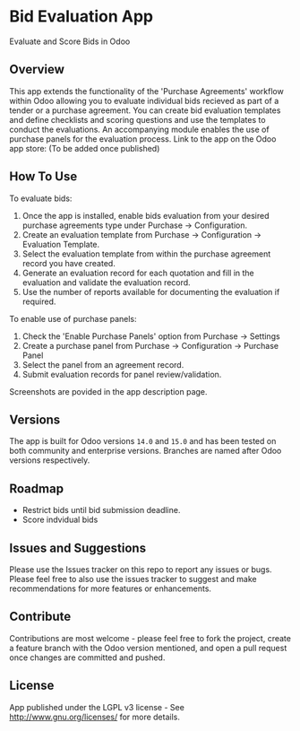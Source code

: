 # Bid Evaluation App

Evaluate and Score Bids in Odoo

## Overview

This app extends the functionality of the 'Purchase Agreements' workflow within Odoo allowing you to evaluate individual bids recieved as part of a tender or a purchase agreement. You can create bid evaluation templates and define checklists and scoring questions and use the templates to conduct the evaluations. An accompanying module enables the use of purchase panels for the evaluation process. Link to the app on the Odoo app store: (To be added once published)

## How To Use

To evaluate bids:

1. Once the app is installed, enable bids evaluation from your desired purchase agreements type under Purchase -> Configuration.
2. Create an evaluation template from Purchase -> Configuration -> Evaluation Template.
3. Select the evaluation template from within the purchase agreement record you have created.
4. Generate an evaluation record for each quotation and fill in the evaluation and validate the evaluation record.
5. Use the number of reports available for documenting the evaluation if required.

To enable use of purchase panels:

1. Check the 'Enable Purchase Panels' option from Purchase -> Settings
2. Create a purchase panel from Purchase -> Configuration -> Purchase Panel
3. Select the panel from an agreement record.
4. Submit evaluation records for panel review/validation.

Screenshots are povided in the app description page.

## Versions

The app is built for Odoo versions `14.0` and `15.0` and has been tested on both community and enterprise versions. Branches are named after Odoo versions respectively.

## Roadmap

- Restrict bids until bid submission deadline.
- Score indvidual bids

## Issues and Suggestions

Please use the Issues tracker on this repo to report any issues or bugs. Please feel free to also use the issues tracker to suggest and make recommendations for more features or enhancements.

## Contribute

Contributions are most welcome - please feel free to fork the project, create a feature branch with the Odoo version mentioned, and open a pull request once changes are committed and pushed.

## License

App published under the LGPL v3 license - See <http://www.gnu.org/licenses/> for more details.

